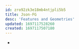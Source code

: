 ```yaml
---
id: zro92zk3e18mb4ntjpli5b5
title: Json-FG
desc: 'Features and Geometries'
updated: 1697117528260
created: 1697117507180
---
```


- 